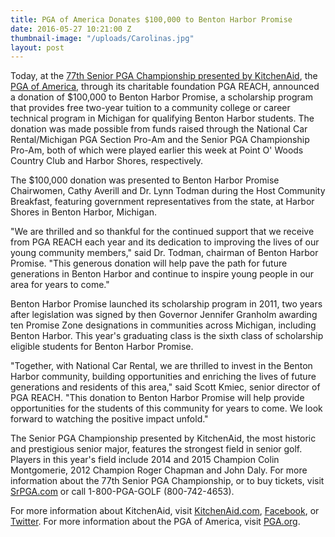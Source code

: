 ```yaml
---
title: PGA of America Donates $100,000 to Benton Harbor Promise
date: 2016-05-27 10:21:00 Z
thumbnail-image: "/uploads/Carolinas.jpg"
layout: post
---
```


Today, at the [77th Senior PGA Championship presented by KitchenAid][1], the [PGA of America][2], through its charitable foundation PGA REACH, announced a donation of $100,000 to Benton Harbor Promise, a scholarship program that provides free two-year tuition to a community college or career technical program in Michigan for qualifying Benton Harbor students. The donation was made possible from funds raised through the National Car Rental/Michigan PGA Section Pro-Am and the Senior PGA Championship Pro-Am, both of which were played earlier this week at Point O' Woods Country Club and Harbor Shores, respectively.

The $100,000 donation was presented to Benton Harbor Promise Chairwomen, Cathy Averill and Dr. Lynn Todman during the Host Community Breakfast, featuring government representatives from the state, at Harbor Shores in Benton Harbor, Michigan.

"We are thrilled and so thankful for the continued support that we receive from PGA REACH each year and its dedication to improving the lives of our young community members," said Dr. Todman, chairman of Benton Harbor Promise. "This generous donation will help pave the path for future generations in Benton Harbor and continue to inspire young people in our area for years to come."

Benton Harbor Promise launched its scholarship program in 2011, two years after legislation was signed by then Governor Jennifer Granholm awarding ten Promise Zone designations in communities across Michigan, including Benton Harbor. This year's graduating class is the sixth class of scholarship eligible students for Benton Harbor Promise.

"Together, with National Car Rental, we are thrilled to invest in the Benton Harbor community, building opportunities and enriching the lives of future generations and residents of this area," said Scott Kmiec, senior director of PGA REACH. "This donation to Benton Harbor Promise will help provide opportunities for the students of this community for years to come. We look forward to watching the positive impact unfold."

The Senior PGA Championship presented by KitchenAid, the most historic and prestigious senior major, features the strongest field in senior golf. Players in this year's field include 2014 and 2015 Champion Colin Montgomerie, 2012 Champion Roger Chapman and John Daly. For more information about the 77th Senior PGA Championship, or to buy tickets, visit [SrPGA.com][1] or call 1-800-PGA-GOLF (800-742-4653).

For more information about KitchenAid, visit [KitchenAid.com][3], [Facebook][4], or [Twitter][5]. For more information about the PGA of America, visit [PGA.org][6].

[1]: http://www.srpga.com
[2]: http://www.pga.com/pga-america
[3]: http://www.kitchenaid.com/
[4]: https://www.facebook.com/KitchenAid?_rdr
[5]: https://twitter.com/KitchenAid_Golf
[6]: https://www.pga.org/
